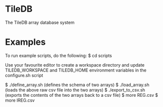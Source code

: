 TileDB
======

The TileDB array database system

Examples
========

To run example scripts, do the following:
  $ cd scripts
  
  Use your favourite editor to create a workspace directory and
  update TILEDB_WORKSPACE and TILEDB_HOME environment variables
  in the configure.sh script

  $ ./define_array.sh (defines the schema of two arrays)
  $ ./load_array.sh (loads the above raw csv file into the two arrays)
  $ ./export_to_csv.sh (exports the contents of the two arrays back to a csv file)
  $ more REG.csv
  $ more IREG.csv

